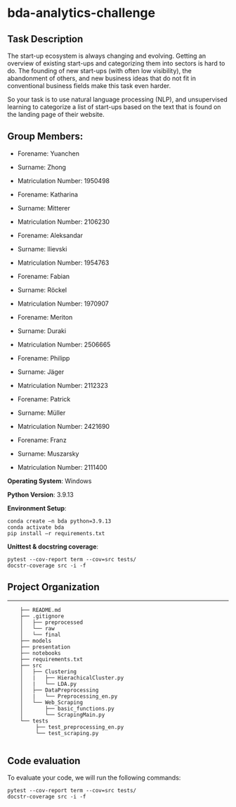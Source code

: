 # bda-analytics-challenge

## Task Description
The start-up ecosystem is always changing and evolving. Getting an overview of existing start-ups and categorizing them into sectors is hard to do. The founding of new start-ups (with often low visibility), the abandonment of others, and new business ideas that do not fit in conventional business fields make this task even harder.

So your task is to use natural language processing (NLP), and unsupervised learning to categorize a list of start-ups based on the text that is found on the landing page of their website.

## Group Members: 
- Forename: Yuanchen
- Surname: Zhong
- Matriculation Number: 1950498

- Forename: Katharina
- Surname: Mitterer
- Matriculation Number: 2106230

- Forename: Aleksandar
- Surname: Ilievski
- Matriculation Number: 1954763

- Forename: Fabian
- Surname: Röckel
- Matriculation Number: 1970907

- Forename: Meriton
- Surname: Duraki
- Matriculation Number: 2506665

- Forename: Philipp
- Surname: Jäger
- Matriculation Number: 2112323

- Forename: Patrick
- Surname: Müller
- Matriculation Number: 2421690

- Forename: Franz   
- Surname: Muszarsky
- Matriculation Number: 2111400


**Operating System**: Windows

**Python Version**: 3.9.13

**Environment Setup**: 
````
conda create –n bda python=3.9.13
conda activate bda
pip install –r requirements.txt
````

**Unittest & docstring coverage**:
````
pytest --cov-report term --cov=src tests/
docstr-coverage src -i -f
````  


## Project Organization
------------
```
    ├── README.md 							
    ├── .gitignore 						    
    │   ├── preprocessed 					
    │   └── raw		
    │   └── final							
    ├── models								
    ├── presentation                        
    ├── notebooks							
    ├── requirements.txt 					
    ├── src
    │   ├── Clustering 			
    │   |   ├── HierachicalCluster.py 						
    │   |   └── LDA.py      
    │   ├── DataPreprocessing						
    │   |   └── Preprocessing_en.py 						
    │   └── Web_Scraping 				
    │       ├── basic_functions.py 						
    │       └── ScrapingMain.py                       
    └── tests
         ├── test_preprocessing_en.py                  
         └── test_scraping.py                               
	
```
## Code evaluation

To evaluate your code, we will run the following commands:

````
pytest --cov-report term --cov=src tests/
docstr-coverage src -i -f
````
